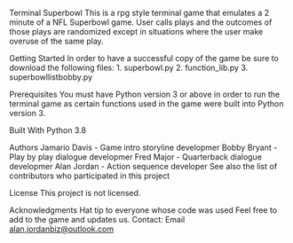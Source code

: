Terminal Superbowl
This is a rpg style terminal game that emulates a 2 minute of a NFL Superbowl game. User calls plays and the outcomes of those plays are randomized except in situations where the user make overuse of the same play. 

Getting Started
In order to have a successful copy of the game be sure to download the following files:
    1. superbowl.py
    2. function_lib.py
    3. superbowllistbobby.py

Prerequisites
You must have Python version 3 or above in order to run the terminal game as certain functions used in the game were built into Python version 3.

Built With
Python 3.8 

Authors
Jamario Davis - Game intro storyline developmer
Bobby Bryant - Play by play dialogue developmer
Fred Major  - Quarterback dialogue developmer
Alan Jordan - Action sequence developer
See also the list of contributors who participated in this project

License
This project is not licensed.

Acknowledgments
Hat tip to everyone whose code was used
Feel free to add to the game and updates us. 
Contact: Email alan.jordanbiz@outlook.com
